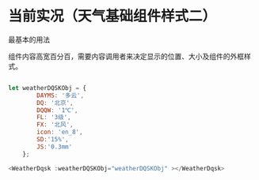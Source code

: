 
# 当前实况（天气基础组件样式二）

最基本的用法

 组件内容高宽百分百，需要内容调用者来决定显示的位置、大小及组件的外框样式。

```js

let weatherDQSKObj = {
        DAYMS: '多云',
        DQ: '北京',
        DQQW: '1℃',
        FL: '3级',
        FX: '北风',
        icon: 'en_8',
        SD:'15%',
        JS:'0.3mm'
    };

<WeatherDqsk :weatherDQSKObj="weatherDQSKObj" ></WeatherDqsk>

```